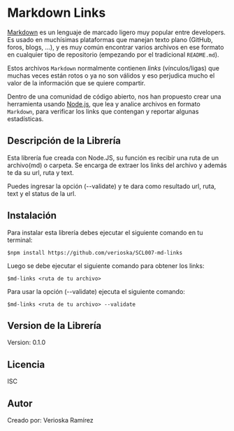 # Markdown Links

[Markdown](https://es.wikipedia.org/wiki/Markdown) es un lenguaje de marcado
ligero muy popular entre developers. Es usado en muchísimas plataformas que
manejan texto plano (GitHub, foros, blogs, ...), y es muy común
encontrar varios archivos en ese formato en cualquier tipo de repositorio
(empezando por el tradicional `README.md`).

Estos archivos `Markdown` normalmente contienen _links_ (vínculos/ligas) que
muchas veces están rotos o ya no son válidos y eso perjudica mucho el valor de
la información que se quiere compartir.

Dentro de una comunidad de código abierto, nos han propuesto crear una
herramienta usando [Node.js](https://nodejs.org/), que lea y analice archivos
en formato `Markdown`, para verificar los links que contengan y reportar
algunas estadísticas.

## Descripción de la Librería

Esta librería fue creada con Node.JS, su función es recibir una ruta de un archivo(md) o carpeta. Se encarga de extraer los links del archivo y además te da su url, ruta y text.

Puedes ingresar la opción (--validate) y te dara como resultado url, ruta, text y el status de la url.

## Instalación 

Para instalar esta librería debes ejecutar el siguiente comando en tu terminal:

````
$npm install https://github.com/verioska/SCL007-md-links
````
Luego se debe ejecutar el siguiente comando para obtener los links:

````
$md-links <ruta de tu archivo>
````

Para usar la opción (--validate) ejecuta el siguiente comando:

````
$md-links <ruta de tu archivo> --validate
````

## Version de la Librería

Version: 0.1.0

## Licencia

ISC

## Autor

Creado por: Verioska Ramírez

